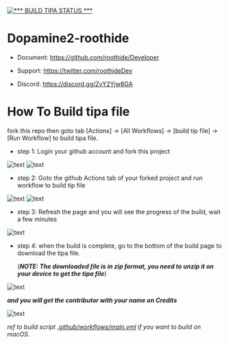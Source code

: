  [![*** BUILD TIPA STATUS ***](https://github.com/ClearlyElevated/Dopamine2-roothide/actions/workflows/main.yml/badge.svg?branch=2.x)](https://github.com/ClearlyElevated/Dopamine2-roothide/actions/workflows/main.yml)

# Dopamine2-roothide

- Document: https://github.com/roothide/Developer

- Support: https://twitter.com/roothideDev

- Discord: https://discord.gg/ZvY2Yjw8GA


# How To Build tipa file

fork this repo then goto tab [Actions] -> [All Workflows] -> [build tip file] -> [Run Workflow] to build tipa file.

- step 1: Login your github account and fork this project

![text](/.pictures/m1.png)
![text](/.pictures/m2.png)


- step 2: Goto the github Actions tab of your forked project and run workflow to build tip file

![text](/.pictures/m3.png)
![text](/.pictures/m4.png)


- step 3: Refresh the page and you will see the progress of the build, wait a few minutes

![text](/.pictures/m5.png)


- step 4: when the build is complete, go to the bottom of the build page to download the tipa file.
  
  (***NOTE: The downloaded file is in zip format, you need to unzip it on your device to get the tipa file***)

![text](/.pictures/m6.png)


***and you will get the contributor with your name on Credits***

![text](/.pictures/m7.png)


*ref to build script [.github/workflows/main.yml](.github/workflows/main.yml) if you want to build on macOS.*
